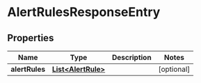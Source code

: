 # AlertRulesResponseEntry

## Properties

| Name           | Type                                      | Description | Notes      |
| -------------- | ----------------------------------------- | ----------- | ---------- |
| **alertRules** | [**List&lt;AlertRule&gt;**](AlertRule.md) |             | [optional] |
